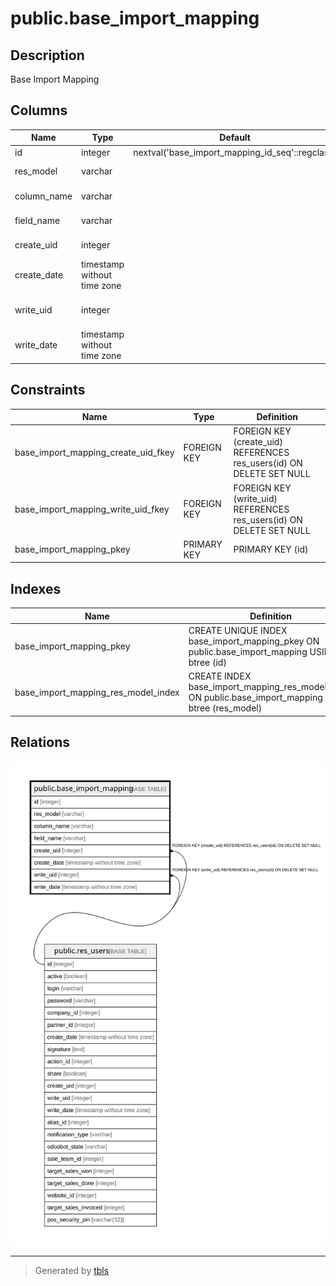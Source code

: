 # public.base_import_mapping

## Description

Base Import Mapping

## Columns

| Name | Type | Default | Nullable | Children | Parents | Comment |
| ---- | ---- | ------- | -------- | -------- | ------- | ------- |
| id | integer | nextval('base_import_mapping_id_seq'::regclass) | false |  |  |  |
| res_model | varchar |  | true |  |  | Res Model |
| column_name | varchar |  | true |  |  | Column Name |
| field_name | varchar |  | true |  |  | Field Name |
| create_uid | integer |  | true |  | [public.res_users](public.res_users.md) | Created by |
| create_date | timestamp without time zone |  | true |  |  | Created on |
| write_uid | integer |  | true |  | [public.res_users](public.res_users.md) | Last Updated by |
| write_date | timestamp without time zone |  | true |  |  | Last Updated on |

## Constraints

| Name | Type | Definition |
| ---- | ---- | ---------- |
| base_import_mapping_create_uid_fkey | FOREIGN KEY | FOREIGN KEY (create_uid) REFERENCES res_users(id) ON DELETE SET NULL |
| base_import_mapping_write_uid_fkey | FOREIGN KEY | FOREIGN KEY (write_uid) REFERENCES res_users(id) ON DELETE SET NULL |
| base_import_mapping_pkey | PRIMARY KEY | PRIMARY KEY (id) |

## Indexes

| Name | Definition |
| ---- | ---------- |
| base_import_mapping_pkey | CREATE UNIQUE INDEX base_import_mapping_pkey ON public.base_import_mapping USING btree (id) |
| base_import_mapping_res_model_index | CREATE INDEX base_import_mapping_res_model_index ON public.base_import_mapping USING btree (res_model) |

## Relations

![er](public.base_import_mapping.svg)

---

> Generated by [tbls](https://github.com/k1LoW/tbls)
